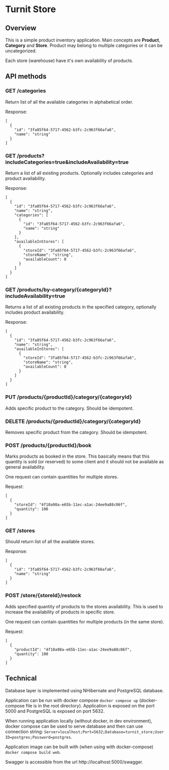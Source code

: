 # Turnit Store

## Overview

This is a simple product inventory application. Main concepts are **Product**, **Category** and **Store**.
Product may belong to multiple categories or it can be uncategorized.

Each store (warehouse) have it's own availability of products.

## API methods

### GET /categories

Return list of all the available categories in alphabetical order.

Response:

```
[
  {
    "id": "3fa85f64-5717-4562-b3fc-2c963f66afa6",
    "name": "string"
  }
]
```

### GET /products?includeCategories=true&includeAvailability=true

Return a list of all existing products. Optionally includes categories and product availability.

Response:

```
[
  {
    "id": "3fa85f64-5717-4562-b3fc-2c963f66afa6",
    "name": "string",
    "categories": [
      {
        "id": "3fa85f64-5717-4562-b3fc-2c963f66afa6",
        "name": "string"
      }
    ],
    "availableInStores": [
      {
        "storeId": "3fa85f64-5717-4562-b3fc-2c963f66afa6",
        "storeName": "string",
        "availableCount": 0
      }
    ]
  }
]
```

### GET /products/by-category/{categoryId}?includeAvailability=true

Returns a list of all existing products in the specified category, optionally includes product availability.

Response:

```
[
  {
    "id": "3fa85f64-5717-4562-b3fc-2c963f66afa6",
    "name": "string",
    "availableInStores": [
      {
        "storeId": "3fa85f64-5717-4562-b3fc-2c963f66afa6",
        "storeName": "string",
        "availableCount": 0
      }
    ]
  }
]
```

### PUT /products/{productId}/category/{categoryId}

Adds specific product to the category. Should be idempotent.

### DELETE /products/{productId}/category/{categoryId}

Removes specific product from the category. Should be idempotent.

### POST /products/{productId}/book

Marks products as booked in the store. This basically means that this quantity is sold (or reserved) to some client
and it should not be available as general availability.

One request can contain quantities for multiple stores.

Request:

```
[
  {
    "storeId": "4f10a98a-e65b-11ec-a1ac-24ee9a88c06f",
    "quantity": 100
  }
]
```

### GET /stores

Should return list of all the available stores.

Response:

```
[
  {
    "id": "3fa85f64-5717-4562-b3fc-2c963f66afa6",
    "name": "string"
  }
]
```

### POST /store/{storeId}/restock

Adds specified quantity of products to the stores availability.
This is used to increase the availability of products in specific store.

One request can contain quantities for multiple products (in the same store).

Request:

```
[
  {
    "productId": "4f10a98a-e65b-11ec-a1ac-24ee9a88c06f",
    "quantity": 100
  }
]
```

## Technical

Database layer is implemented using NHibernate and PostgreSQL database.

Application can be run with docker compose `docker compose up` (docker-compose file is in the root directory).
Application is exposed on the port 5000 and PostgreSQL is exposed on port 5632.

When running application locally (without docker, in dev environment),
docker compose can be used to serve database and then can use connection string:
`Server=localhost;Port=5632;Database=turnit_store;User ID=postgres;Password=postgres`.

Application image can be built with (when using with docker-compose) `docker compose build web`.

Swagger is accessible from the url http://localhost:5000/swagger.